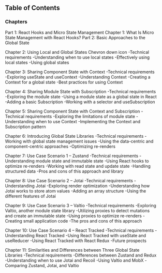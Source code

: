 ## Table of Contents
### Chapters
Part 1: React Hooks and Micro State Management
Chapter 1: What Is Micro State Management with React Hooks?
Part 2: Basic Approaches to the Global State

Chapter 2: Using Local and Global States Chevron down icon
-Technical requirements
-Understanding when to use local states
-Effectively using local states
-Using global states


Chapter 3: Sharing Component State with Context
-Technical requirements
-Exploring useState and useContext
-Understanding Context
-Creating a Context for a global state
-Best practices for using Context


Chapter 4: Sharing Module State with Subscription
-Technical requirements
-Exploring the module state
-Using a module state as a global state in React
-Adding a basic Subscription
-Working with a selector and useSubscription


Chapter 5: Sharing Component State with Context and Subscription
-Technical requirements
-Exploring the limitations of module state
-Understanding when to use Context
-Implementing the Context and Subscription pattern



Chapter 6: Introducing Global State Libraries
-Technical requirements
-Working with global state management issues
-Using the data-centric and component-centric approaches
-Optimizing re-renders


Chapter 7: Use Case Scenario 1 – Zustand
-Technical requirements
-Understanding module state and immutable state
-Using React hooks to optimize re-renders
-Working with read state and update state
-Handling structured data
-Pros and cons of this approach and library


Chapter 8: Use Case Scenario 2 – Jotai
-Technical requirements
-Understanding Jotai
-Exploring render optimization
-Understanding how Jotai works to store atom values
-Adding an array structure
-Using the different features of Jotai


Chapter 9: Use Case Scenario 3 – Valtio
-Technical requirements
-Exploring Valtio, another module state library
-Utilizing proxies to detect mutations and create an immutable state
-Using proxies to optimize re-renders
-Creating small application code
-The pros and cons of this approach


Chapter 10: Use Case Scenario 4 – React Tracked
-Technical requirements
-Understanding React Tracked
-Using React Tracked with useState and useReducer
-Using React Tracked with React Redux
-Future prospects


Chapter 11: Similarities and Differences between Three Global State Libraries
-Technical requirements
-Differences between Zustand and Redux
-Understanding when to use Jotai and Recoil
-Using Valtio and MobX
-Comparing Zustand, Jotai, and Valtio
